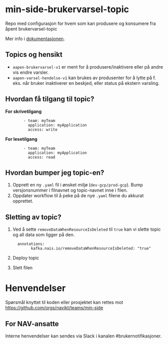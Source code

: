 # min-side-brukervarsel-topic

Repo med configurasjon for hvem som kan produsere og konsumere fra åpent brukervarsel-topic

Mer info i [dokumentasjonen](https://navikt.github.io/tms-dokumentasjon/varsler/).

## Topics og hensikt

- `aapen-brukervarsel-v1` er ment for å produsere/inaktivere eller på andre vis endre varsler.
- `aapen-varsel-hendelse-v1` kan brukes av produsenter for å lytte på f. eks. når bruker inaktiverer en beskjed, eller status på ekstern varsling.

## Hvordan få tilgang til topic?

**For skrivetilgang**

```
        - team: myTeam
          application: myApplication
          access: write 
```
**For lesetilgang**

```
        - team: myTeam
          application: myApplication
          access: read 
```

## Hvordan bumper jeg topic-en?

1. Opprett en ny `.yaml` fil i ønsket miljø (`dev-gcp/prod-gcp`). Bump versjonsnummer i filnavnet og topic-navnet inne i filen.
2. Oppdater workflow til å peke på de nye `.yaml` filene du akkurat opprettet.  

 ## Sletting av topic?
1. Ved å sette `removeDataWhenResourceIsDeleted` til `true` kan vi slette topic og all data som ligger på den.  

    ```
      annotations:
            kafka.nais.io/removeDataWhenResourceIsDeleted: "true"
    ```
2. Deploy topic
3. Slett filen 

# Henvendelser

Spørsmål knyttet til koden eller prosjektet kan rettes mot https://github.com/orgs/navikt/teams/min-side


## For NAV-ansatte

Interne henvendelser kan sendes via Slack i kanalen #brukernotifikasjoner.
